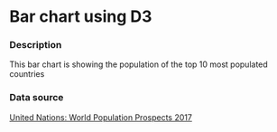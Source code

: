 # Bar chart using D3

### Description
This bar chart is showing the population of the top 10 most populated countries

### Data source
[United Nations: World Population Prospects 2017](https://esa.un.org/unpd/wpp/Download/Standard/Population/)


